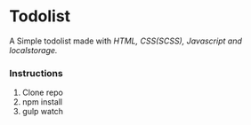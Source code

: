 # Todolist
A Simple todolist made with _HTML, CSS(SCSS), Javascript and localstorage._

### Instructions
1. Clone repo
2. npm install
3. gulp watch
